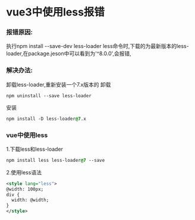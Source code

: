 # vue3中使用less报错

### 报错原因:

执行npm install --save-dev less-loader less命令时,下载的为最新版本的less-loader,在package.jeson中可以看到为'^8.0.0',会报错,

### 解决办法:

卸载less-loader,重新安装一个7.x版本的
卸载



```undefined
npm uninstall --save less-loader
```

安装



```css
npm install -D less-loader@7.x
```

### vue中使用less

1.下载less和less-loader



```css
npm install less less-loader@7 --save
```

2.使用less语法



```xml
<style lang="less">
@width: 100px;
div {
  width: @width;
}
</style>
```
